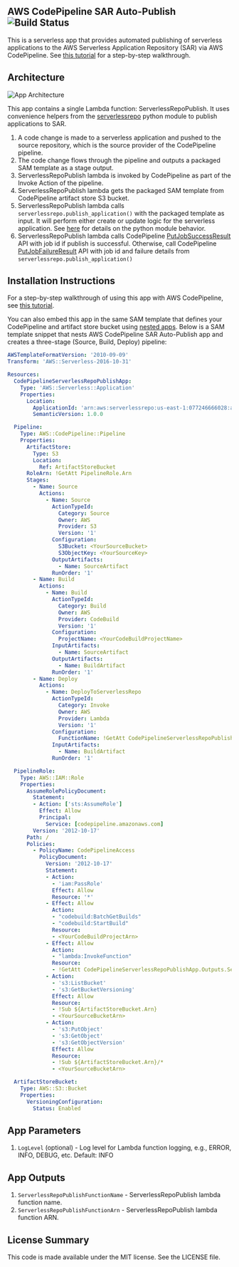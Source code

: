 ## AWS CodePipeline SAR Auto-Publish ![Build Status](https://codebuild.us-east-1.amazonaws.com/badges?uuid=eyJlbmNyeXB0ZWREYXRhIjoiRWVJS0x2ZFJGMTJYZWVKWHRxZXQzV3dHYlM4enJPc3k3bno4cmZRMmtwQkR5dGRSYUp1bDF3bnNHUE1NV1JpTHpTWC9KZ1Q4YmhtcG5aOXdNVWd4U2ZBPSIsIml2UGFyYW1ldGVyU3BlYyI6IlVhNGJ2dXlnZG1kbHJLS2siLCJtYXRlcmlhbFNldFNlcmlhbCI6MX0%3D&branch=master)

This is a serverless app that provides automated publishing of serverless applications to the AWS Serverless Application Repository (SAR) via AWS CodePipeline. See [this tutorial](https://docs.aws.amazon.com/codepipeline/latest/userguide/tutorials-serverlessrepo-auto-publish.html) for a step-by-step walkthrough.

## Architecture

![App Architecture](https://github.com/awslabs/aws-serverless-codepipeline-serverlessrepo-publish/raw/master/images/app-architecture.png)

This app contains a single Lambda function: ServerlessRepoPublish. It uses convenience helpers from the [serverlessrepo](https://pypi.org/project/serverlessrepo/) python module to publish applications to SAR.

1. A code change is made to a serverless application and pushed to the source repository, which is the source provider of the CodePipeline pipeline.
2. The code change flows through the pipeline and outputs a packaged SAM template as a stage output.
3. ServerlessRepoPublish lambda is invoked by CodePipeline as part of the Invoke Action of the pipeline.
4. ServerlessRepoPublish lambda gets the packaged SAM template from CodePipeline artifact store S3 bucket.
5. ServerlessRepoPublish lambda calls `serverlessrepo.publish_application()` with the packaged template as input. It will perform either create or update logic for the serverless application. See [here](https://pypi.org/project/serverlessrepo/) for details on the python module behavior.
6. ServerlessRepoPublish lambda calls CodePipeline [PutJobSuccessResult](https://docs.aws.amazon.com/codepipeline/latest/APIReference/API_PutJobSuccessResult.html) API with job id if publish is successful. Otherwise, call CodePipeline [PutJobFailureResult](https://docs.aws.amazon.com/codepipeline/latest/APIReference/API_PutJobFailureResult.html) API with job id and failure details from `serverlessrepo.publish_application()`

## Installation Instructions

For a step-by-step walkthrough of using this app with AWS CodePipeline, see [this tutorial](https://docs.aws.amazon.com/codepipeline/latest/userguide/tutorials-serverlessrepo-auto-publish.html).

You can also embed this app in the same SAM template that defines your CodePipeline and artifact store bucket using [nested apps](https://github.com/awslabs/serverless-application-model/blob/master/versions/2016-10-31.md#awsserverlessapplication). Below is a SAM template snippet that nests AWS CodePipeline SAR Auto-Publish app and creates a three-stage (Source, Build, Deploy) pipeline:

```yaml
AWSTemplateFormatVersion: '2010-09-09'
Transform: 'AWS::Serverless-2016-10-31'

Resources:
  CodePipelineServerlessRepoPublishApp:
    Type: 'AWS::Serverless::Application'
    Properties:
      Location:
        ApplicationId: 'arn:aws:serverlessrepo:us-east-1:077246666028:applications/aws-serverless-codepipeline-serverlessrepo-publish'
        SemanticVersion: 1.0.0

  Pipeline:
    Type: AWS::CodePipeline::Pipeline
    Properties:
      ArtifactStore:
        Type: S3
        Location:
          Ref: ArtifactStoreBucket
      RoleArn: !GetAtt PipelineRole.Arn
      Stages:
        - Name: Source
          Actions:
            - Name: Source
              ActionTypeId:
                Category: Source
                Owner: AWS
                Provider: S3
                Version: '1'
              Configuration:
                S3Bucket: <YourSourceBucket>
                S3ObjectKey: <YourSourceKey>
              OutputArtifacts:
                - Name: SourceArtifact
              RunOrder: '1'
        - Name: Build
          Actions:
            - Name: Build
              ActionTypeId:
                Category: Build
                Owner: AWS
                Provider: CodeBuild
                Version: '1'
              Configuration:
                ProjectName: <YourCodeBuildProjectName>
              InputArtifacts:
                - Name: SourceArtifact
              OutputArtifacts:
                - Name: BuildArtifact
              RunOrder: '1'
        - Name: Deploy
          Actions:
            - Name: DeployToServerlessRepo
              ActionTypeId:
                Category: Invoke
                Owner: AWS
                Provider: Lambda
                Version: '1'
              Configuration:
                FunctionName: !GetAtt CodePipelineServerlessRepoPublishApp.Outputs.ServerlessRepoPublishFunctionName # Here we use the app output ServerlessRepoPublishFunctionName
              InputArtifacts:
                - Name: BuildArtifact
              RunOrder: '1'

  PipelineRole:
    Type: AWS::IAM::Role
    Properties:
      AssumeRolePolicyDocument:
        Statement:
        - Action: ['sts:AssumeRole']
          Effect: Allow
          Principal:
            Service: [codepipeline.amazonaws.com]
        Version: '2012-10-17'
      Path: /
      Policies:
        - PolicyName: CodePipelineAccess
          PolicyDocument:
            Version: '2012-10-17'
            Statement:
            - Action:
              - 'iam:PassRole'
              Effect: Allow
              Resource: '*'
            - Effect: Allow
              Action:
              - "codebuild:BatchGetBuilds"
              - "codebuild:StartBuild"
              Resource:
              - <YourCodeBuildProjectArn>
            - Effect: Allow
              Action:
              - "lambda:InvokeFunction"
              Resource:
              - !GetAtt CodePipelineServerlessRepoPublishApp.Outputs.ServerlessRepoPublishFunctionArn # Here we use the app output ServerlessRepoPublishFunctionArn
            - Action:
              - 's3:ListBucket'
              - 's3:GetBucketVersioning'
              Effect: Allow
              Resource:
              - !Sub ${ArtifactStoreBucket.Arn}
              - <YourSourceBucketArn>
            - Action:
              - 's3:PutObject'
              - 's3:GetObject'
              - 's3:GetObjectVersion'
              Effect: Allow
              Resource:
              - !Sub ${ArtifactStoreBucket.Arn}/*
              - <YourSourceBucketArn>

  ArtifactStoreBucket:
    Type: AWS::S3::Bucket
    Properties:
      VersioningConfiguration:
        Status: Enabled
```

## App Parameters

1. `LogLevel` (optional) - Log level for Lambda function logging, e.g., ERROR, INFO, DEBUG, etc. Default: INFO

## App Outputs

1. `ServerlessRepoPublishFunctionName` - ServerlessRepoPublish lambda function name.
1. `ServerlessRepoPublishFunctionArn` - ServerlessRepoPublish lambda function ARN.

## License Summary

This code is made available under the MIT license. See the LICENSE file.
